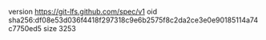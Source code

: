version https://git-lfs.github.com/spec/v1
oid sha256:df08e53d036f4418f297318c9e6b2575f8c2da2ce3e0e90185114a74c7750ed5
size 3253
